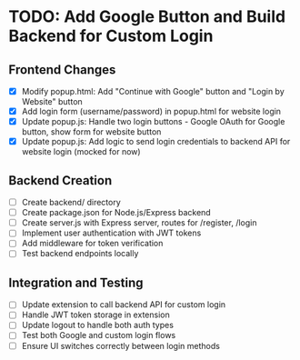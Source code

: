 # TODO: Add Google Button and Build Backend for Custom Login

## Frontend Changes
- [x] Modify popup.html: Add "Continue with Google" button and "Login by Website" button
- [x] Add login form (username/password) in popup.html for website login
- [x] Update popup.js: Handle two login buttons - Google OAuth for Google button, show form for website button
- [x] Update popup.js: Add logic to send login credentials to backend API for website login (mocked for now)

## Backend Creation
- [ ] Create backend/ directory
- [ ] Create package.json for Node.js/Express backend
- [ ] Create server.js with Express server, routes for /register, /login
- [ ] Implement user authentication with JWT tokens
- [ ] Add middleware for token verification
- [ ] Test backend endpoints locally

## Integration and Testing
- [ ] Update extension to call backend API for custom login
- [ ] Handle JWT token storage in extension
- [ ] Update logout to handle both auth types
- [ ] Test both Google and custom login flows
- [ ] Ensure UI switches correctly between login methods
